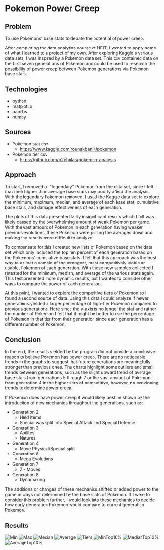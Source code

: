 ﻿# Pokemon Power Creep

## **Problem**

To use Pokemons' base stats to debate the potential of power creep.

After completing the data analytics course at NEIT, I wanted to apply some of what I learned to a project of my own. After exploring Kaggle's various data sets, I was inspired by a Pokemon data set. This csv contained data on the first seven generations of Pokemon and could be used to research the possibility of power creep between Pokemon generations via Pokemon base stats.

## **Technologies**

- python  
- matplotlib  
- pandas  
- numpy  

## **Sources**

- Pokemon stat csv  
    - https://www.kaggle.com/rounakbanik/pokemon  
- Pokemon tier csv  
    - https://github.com/n2cholas/pokemon-analysis  

## **Approach**

To start, I removed all "legendary" Pokemon from the data set, since I felt that their higher than average base stats may poorly affect the analysis. With the legendary Pokemon removed, I used the Kaggle data set to explore the minimum, maximum, median, and average of each base stat, cumulative base stats, and damage effectiveness of each generation.

The plots of this data presented fairly insignificant results which I felt was likely caused by the overwhelming amount of weak Pokemon per game. With the vast amount of Pokemon in each generation having weaker previous evolutions, these Pokemon were pulling the averages down and making the results more difficult to analyze.

To compensate for this I created new lists of Pokemon based on the data set which only included the top ten percent of each generation based on the Pokemons' cumulative base stats. I felt that this approach was the best way to collect a sample of the strongest, most competitively viable or usable, Pokemon of each generation. With these new samples collected I retested for the minimum, median, and average of the various stats again. This test presented more dynamic results, but I wanted to consider other ways to compare the power of each generation.

At this point, I wanted to explore the competitive tiers of Pokemon so I found a second source of data. Using this data I could analyze if newer generations yielded a larger percentage of high-tier Pokemon compared to previous generations. Here since the y-axis is no longer the stat and rather the number of Pokemon I felt that it might be better to use the percentage of Pokemon in that tier from their generation since each generation has a different number of Pokemon.

## **Conclusion**

In the end, the results yielded by the program did not provide a conclusive reason to believe Pokemon has power creep. There are no noticeable trends in the graphs to suggest that future generations are meaningfully stronger than previous ones. The charts highlight some outliers and small trends between generations, such as the slight upward trend of average base stats from generations 5 through 7 or the vast amount of Pokemon from generation 4 in the higher tiers of competitive, however, no convincing trends to determine power creep.

If Pokemon does have power creep it would likely best be shown by the introduction of new mechanics throughout the generations, such as:  

- Generation 2
    - Held items
    - Special was split into Special Attack and Special Defense
- Generation 3
    - Abilites
    - Natures
- Generation 4
    - Move Physical/Special split
- Generation 6
    - Mega Evolutions
- Generation 7
    - Z - Moves
- Generation 8
    - Dynamaxing


The additions or changes of these mechanics shifted or added power to the game in ways not determined by the base stats of Pokemon. If I were to consider this problem further, I would look into these mechanics to decide how early generation Pokemon would compare to current generation Pokemon.

## **Results**

![Min](/plots/Min.png)
![Max](/plots/Max.png)
![Median](/plots/Median.png)
![Average](/plots/Average.png)
![Tiers](/plots/Tiers.png)
![MinTop10%](/plots/MinTop10.png)
![MedianTop10%](/plots/MedianTop10.png)
![AverageTop10%](/plots/AverageTop10.png)


